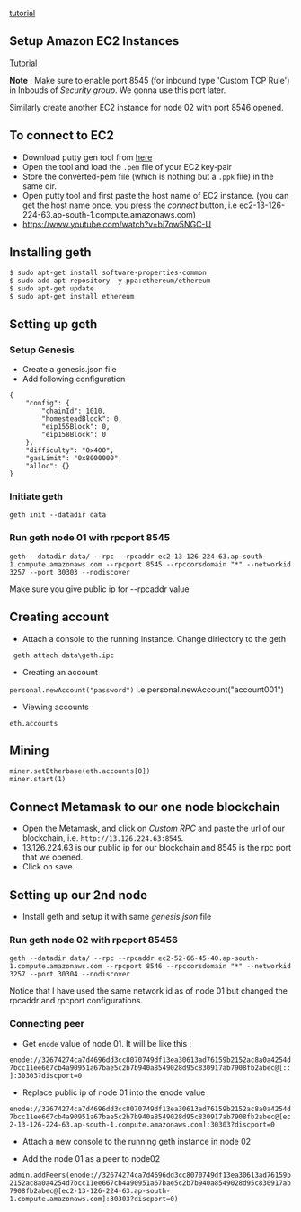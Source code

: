 [tutorial](https://docs.aws.amazon.com/blockchain-templates/latest/developerguide/blockchain-templates-ethereum.html)

## Setup Amazon EC2 Instances

[Tutorial](https://mlgblockchain.com/setup-ethereum-on-aws-1.html)

**Note** : Make sure to enable port 8545 (for inbound type 'Custom TCP Rule') in Inbouds of *Security group*. We gonna use this port later.

Similarly create another EC2 instance for node 02 with port 8546 opened.

## To connect to EC2
- Download putty gen tool from [here](https://www.chiark.greenend.org.uk/~sgtatham/putty/latest.html)
- Open the tool and load the `.pem` file of your EC2 key-pair
- Store the converted-pem file (which is nothing but a `.ppk` file) in the same dir.
- Open putty tool and first paste the host name of EC2 instance. (you can get the host name once, you press the *connect* button, i.e ec2-13-126-224-63.ap-south-1.compute.amazonaws.com)
- https://www.youtube.com/watch?v=bi7ow5NGC-U 


## Installing geth 
```
$ sudo apt-get install software-properties-common
$ sudo add-apt-repository -y ppa:ethereum/ethereum
$ sudo apt-get update
$ sudo apt-get install ethereum
```

## Setting up geth

### Setup Genesis

- Create a genesis.json file 
- Add following configuration
``` 
{
    "config": {  
        "chainId": 1010, 
        "homesteadBlock": 0,
        "eip155Block": 0,
        "eip158Block": 0
    },
    "difficulty": "0x400",
    "gasLimit": "0x8000000",  
    "alloc": {}
}
```
### Initiate geth

`geth init --datadir data`

### Run geth node 01 with rpcport 8545

`geth --datadir data/ --rpc --rpcaddr ec2-13-126-224-63.ap-south-1.compute.amazonaws.com --rpcport 8545 --rpccorsdomain "*" --networkid 3257 --port 30303 --nodiscover`

Make sure you give public ip for --rpcaddr value 

## Creating account

- Attach a console to the running instance. Change diriectory to the geth 

` geth attach data\geth.ipc`

- Creating an account

`personal.newAccount("password")`
i.e personal.newAccount("account001")

- Viewing accounts

`eth.accounts`

## Mining

```
miner.setEtherbase(eth.accounts[0])
miner.start(1)
```

## Connect Metamask to our one node blockchain

- Open the Metamask, and click on *Custom RPC* and paste the url of our blockchain, i.e. `http://13.126.224.63:8545`.
- 13.126.224.63 is our public ip for our blockchain and 8545 is the rpc port that we opened. 
- Click on save.

## Setting up our 2nd node

- Install geth and setup it with same *genesis.json* file

### Run geth node 02 with rpcport 85456

`geth --datadir data/ --rpc --rpcaddr ec2-52-66-45-40.ap-south-1.compute.amazonaws.com --rpcport 8546 --rpccorsdomain "*" --networkid 3257 --port 30304 --nodiscover`

Notice that I have used the same network id as of node 01 but changed the rpcaddr and rpcport configurations.

### Connecting peer

- Get  `enode` value of node 01. It will be like this :

`enode://32674274ca7d4696dd3cc8070749df13ea30613ad76159b2152ac8a0a4254d7bcc11ee667cb4a90951a67bae5c2b7b940a8549028d95c830917ab7908fb2abec@[::]:30303?discport=0`

- Replace public ip of node 01 into the enode value

`enode://32674274ca7d4696dd3cc8070749df13ea30613ad76159b2152ac8a0a4254d7bcc11ee667cb4a90951a67bae5c2b7b940a8549028d95c830917ab7908fb2abec@[ec2-13-126-224-63.ap-south-1.compute.amazonaws.com]:30303?discport=0`

- Attach a new console to the running geth instance in node 02

- Add the node 01 as a peer to node02

`admin.addPeers(enode://32674274ca7d4696dd3cc8070749df13ea30613ad76159b2152ac8a0a4254d7bcc11ee667cb4a90951a67bae5c2b7b940a8549028d95c830917ab7908fb2abec@[ec2-13-126-224-63.ap-south-1.compute.amazonaws.com]:30303?discport=0)`



